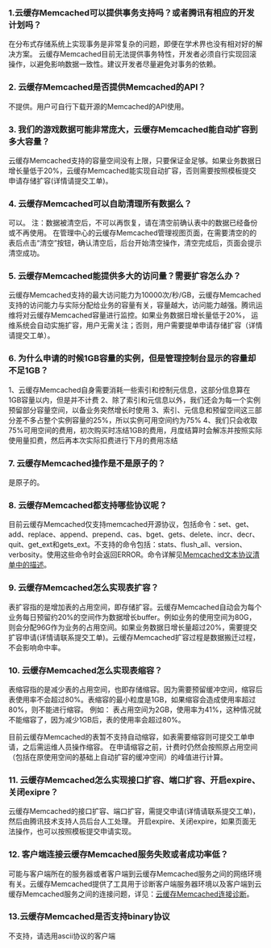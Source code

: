 ### 1.云缓存Memcached可以提供事务支持吗？或者腾讯有相应的开发计划吗？
在分布式存储系统上实现事务是非常复杂的问题，即便在学术界也没有相对好的解决方案。
云缓存Memcached目前无法提供事务特性，开发者必须自行实现回滚操作，以避免影响数据一致性。建议开发者尽量避免对事务的依赖。

### 2. 云缓存Memcached是否提供Memcached的API？
不提供。用户可自行下载开源的Memcached的API使用。

### 3. 我们的游戏数据可能非常庞大，云缓存Memcached能自动扩容到多大容量？
云缓存Memcached支持的容量空间没有上限，只要保证金足够。如果业务数据日增长量低于20%，云缓存Memcached能实现自动扩容，否则需要按照模板提交申请存储扩容(详情请提交工单)。

### 4. 云缓存Memcached可以自助清理所有数据么？
可以。
注：数据被清空后，不可以再恢复，请在清空前确认表中的数据已经备份或不再使用。
在管理中心的云缓存Memcached管理视图页面，在需要清空的的表后点击“清空”按钮，确认清空后，后台开始清空操作，清空完成后，页面会提示清空成功。

### 5. 云缓存Memcached能提供多大的访问量？需要扩容怎么办？
云缓存Memcached支持的最大访问能力为10000次/秒/GB，云缓存Memcached支持的访问能力与实际分配给业务的容量有关，容量越大，访问能力越强。腾讯运维将对云缓存Memcached容量进行监控。如果业务数据日增长量低于20%， 运维系统会自动实施扩容，用户无需关注；否则，用户需要提单申请存储扩容（详情请提交工单）。

### 6. 为什么申请的时候1GB容量的实例，但是管理控制台显示的容量却不足1GB？
1、云缓存Memcached自身需要消耗一些索引和控制元信息，这部分信息算在1GB容量以内，但是并不计费
2、除了索引和元信息以外，我们还会为每一个实例预留部分容量空间，以备业务突然增长时使用
3、索引、元信息和预留空间这三部分差不多占整个实例容量的25%，所以实例可用空间约为75%
4、我们只会收取75%可用空间的费用，初次购买时冻结1GB的费用，月度结算时会解冻并按照实际使用量扣费，然后再本次实际扣费进行下月的费用冻结

### 7. 云缓存Memcached操作是不是原子的？
是原子的。

### 8. 云缓存Memcached都支持哪些协议呢？
目前云缓存Memcached仅支持memcached开源协议，包括命令：set、get、add、replace、append、prepend、cas、bget、gets、delete、incr、decr、quit、get_ext和gets_ext。不支持的命令包括：stats、flush_all、version、verbosity。使用这些命令时会返回ERROR。命令详解见[Memcached文本协议清单中的描述](http://imgcache.tce.fsphere.cn/static/qzonestyle.gtimg.cn/qzone/vas/opensns/res/doc/Memcached_text_protocol_list.zip)。

### 9. 云缓存Memcached怎么实现表扩容？
表扩容指的是增加表的占用空间，即存储扩容。云缓存Memcached自动会为每个业务每日预留约20%的空间作为数据增长buffer。例如业务的使用空间为80G，则会分配96G作为业务的占用空间。如果业务数据日增长量超过20%，需要提交扩容申请(详情请联系提交工单)。云缓存Memcached扩容过程是数据搬迁过程，不会影响命中率。 

### 10. 云缓存Memcached怎么实现表缩容？
表缩容指的是减少表的占用空间，也即存储缩容。因为需要预留缓冲空间，缩容后表使用率不会超过80%。表缩容的最小粒度是1GB，如果缩容会造成使用率超过80%，则不能进行缩容。 
例如： 
表占用空间为2GB，使用率为41%，这种情况就不能缩容了，因为减少1GB后，表的使用率会超过80%。 

目前云缓存Memcached的表暂不支持自动缩容，如表需要缩容则可提交工单申请，之后需运维人员操作缩容。
在申请缩容之前，计费时仍然会按照原占用空间（包括在原使用空间的基础上自动扩容的缓冲空间）的峰值进行计算。

### 11. 云缓存Memcached怎么实现接口扩容、端口扩容、开启expire、关闭exipre？
云缓存Memcached的接口扩容、端口扩容，需提交申请(详情请联系提交工单)，然后由腾讯技术支持人员后台人工处理。 开启expire、关闭expire，如果页面无法操作，也可以按照模板提交申请实现。

### 12. 客户端连接云缓存Memcached服务失败或者成功率低？
可能与客户端所在的服务器或者客户端到云缓存Memcached服务之间的网络环境有关。云缓存Memcached提供了工具用于诊断客户端服务器环境以及客户端到云缓存Memcached服务之间的连接问题，详见：[云缓存Memcached连接诊断](/doc/product/241/云缓存Memcached连接诊断)。
### 13.云缓存Memcached是否支持binary协议
不支持，请选用ascii协议的客户端
